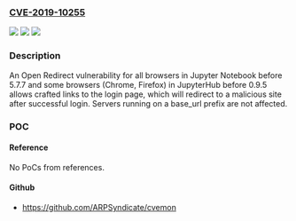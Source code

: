 ### [CVE-2019-10255](https://cve.mitre.org/cgi-bin/cvename.cgi?name=CVE-2019-10255)
![](https://img.shields.io/static/v1?label=Product&message=n%2Fa&color=blue)
![](https://img.shields.io/static/v1?label=Version&message=n%2Fa&color=blue)
![](https://img.shields.io/static/v1?label=Vulnerability&message=n%2Fa&color=brighgreen)

### Description

An Open Redirect vulnerability for all browsers in Jupyter Notebook before 5.7.7 and some browsers (Chrome, Firefox) in JupyterHub before 0.9.5 allows crafted links to the login page, which will redirect to a malicious site after successful login. Servers running on a base_url prefix are not affected.

### POC

#### Reference
No PoCs from references.

#### Github
- https://github.com/ARPSyndicate/cvemon

